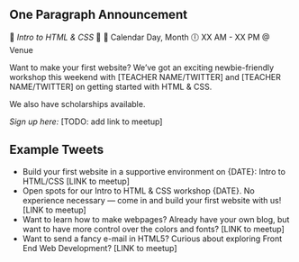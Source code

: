 ## One Paragraph Announcement

:tada: *Intro to HTML & CSS* :tada:
:calendar: Calendar Day, Month
:clock6: XX AM - XX PM @ Venue

Want to make your first website? We’ve got an exciting newbie-friendly workshop this weekend with [TEACHER NAME/TWITTER] and [TEACHER NAME/TWITTER] on getting started with HTML & CSS.

We also have scholarships available.

*Sign up here:* [TODO: add link to meetup]

## Example Tweets
- Build your first website in a supportive environment on {DATE}: Intro to HTML/CSS [LINK to meetup]
- Open spots for our Intro to HTML & CSS workshop {DATE}. No experience necessary — come in and build your first website with us! [LINK to meetup]
- Want to learn how to make webpages? Already have your own blog, but want to have more control over the colors and fonts? [LINK to meetup]
- Want to send a fancy e-mail in HTML5? Curious about exploring Front End Web Development? [LINK to meetup]
